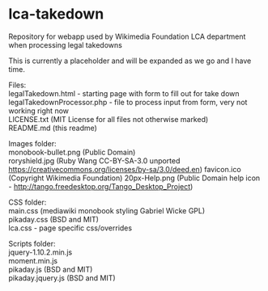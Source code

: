 lca-takedown
============

Repository for webapp used by Wikimedia Foundation LCA department when processing legal takedowns

This is currently a placeholder and will be expanded as we go and I have time.

Files:  
legalTakedown.html - starting page with form to fill out for take down  
legalTakedownProcessor.php - file to process input from form, very not working right now  
LICENSE.txt (MIT License for all files not otherwise marked)  
README.md (this readme)

Images folder:  
monobook-bullet.png (Public Domain)  
roryshield.jpg (Ruby Wang CC-BY-SA-3.0 unported https://creativecommons.org/licenses/by-sa/3.0/deed.en)
favicon.ico (Copyright Wikimedia Foundation)
20px-Help.png (Public Domain help icon - http://tango.freedesktop.org/Tango_Desktop_Project)

CSS folder:  
main.css (mediawiki monobook styling Gabriel Wicke GPL)  
pikaday.css (BSD and MIT)  
lca.css - page specific css/overrides

Scripts folder:  
jquery-1.10.2.min.js  
moment.min.js  
pikaday.js (BSD and MIT)  
pikaday.jquery.js (BSD and MIT)
